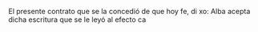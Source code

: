 El presente contrato que se la concedió de que hoy fe, di xo: Alba acepta dicha escritura que se le leyó al efecto ca